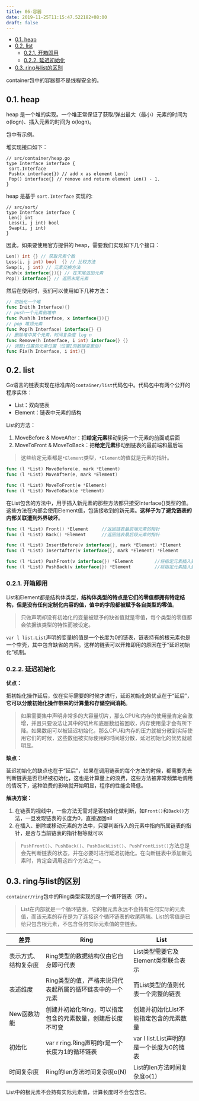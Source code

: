 ```yaml
---
title: 06-容器
date: 2019-11-25T11:15:47.522182+08:00
draft: false
---
```


- [0.1. heap](#01-heap)
- [0.2. list](#02-list)
  - [0.2.1. 开箱即用](#021-开箱即用)
  - [0.2.2. 延迟初始化](#022-延迟初始化)
- [0.3. ring与list的区别](#03-ring与list的区别)

container包中的容器都不是线程安全的。

## 0.1. heap

heap 是一个堆的实现。一个堆正常保证了获取/弹出最大（最小）元素的时间为o(logn)、插入元素的时间为 o(logn)。

包中有示例。

堆实现接口如下：

```golang
// src/container/heap.go
type Interface interface {
 sort.Interface
 Push(x interface{}) // add x as element Len()
 Pop() interface{} // remove and return element Len() - 1.
}
```

heap 是基于 `sort.Interface` 实现的:

```golang
// src/sort/
type Interface interface {
 Len() int
 Less(i, j int) bool
 Swap(i, j int)
}
```

因此，如果要使用官方提供的 heap，需要我们实现如下几个接口：

```go
Len() int {} // 获取元素个数
Less(i, j int) bool  {} // 比较方法
Swap(i, j int) // 元素交换方法
Push(x interface{}){} // 在末尾追加元素
Pop() interface{} // 返回末尾元素
```

然后在使用时，我们可以使用如下几种方法：

```go
// 初始化一个堆
func Init(h Interface){}
// push一个元素倒堆中
func Push(h Interface, x interface{}){}
// pop 堆顶元素
func Pop(h Interface) interface{} {}
// 删除堆中某个元素，时间复杂度 log n
func Remove(h Interface, i int) interface{} {}
// 调整i位置的元素位置（位置I的数据变更后）
func Fix(h Interface, i int){}
```

## 0.2. list

Go语言的链表实现在标准库的`container/list`代码包中。代码包中有两个公开的程序实体：

- List：双向链表
- Element：链表中元素的结构

List的方法：

1. MoveBefore & MoveAfter：把**给定元素**移动到另一个元素的前面或后面
2. MoveToFront & MoveToBack：把**给定元素**移动到链表的最前端和最后端

> 这些给定元素都是`*Element`类型，`*Element`的值就是元素的指针。

```go
func (l *List) MoveBefore(e, mark *Element)
func (l *List) MoveAfter(e, mark *Element)

func (l *List) MoveToFront(e *Element)
func (l *List) MoveToBack(e *Element)
```

在List包含的方法中，用于插入新元素的那些方法都只接受Interface{}类型的值。这些方法在内部会使用Element值，包装接收到的新元素。**这样子为了避免链表的内部关联遭到外界破坏**。

```go
func (l *List) Front() *Element     //返回链表最前端元素的指针
func (l *List) Back() *Element      //返回链表最后段元素的指针

func (l *List) InsertBefore(v interface{}, mark *Element) *Element      //在链表指定元素前插入元素并返回插入元素的指针
func (l *List) InsertAfter(v interface{}, mark *Element) *Element       //在链表指定元素后插入元素并返回插入元素的指针

func (l *List) PushFront(v interface{}) *Element        //将指定元素插入到链表头
func (l *List) PushBack(v interface{}) *Element         //将指定元素插入到链表尾
```

### 0.2.1. 开箱即用

List和Element都是结构体类型，**结构体类型的特点是它们的零值都拥有特定结构，但是没有任何定制化内容的值，值中的字段都被赋予各自类型的零值**。

> 只做声明却没有初始化的变量被赋予的缺省值就是零值，每个类型的零值都会依据该类型的特性而被设定。

`var l list.List`声明的变量l的值是一个长度为0的链表，链表持有的根元素也是一个空壳，其中包含缺省的内容。这样的链表可以开箱即用的原因在于“延迟初始化”机制。

### 0.2.2. 延迟初始化

**优点：**

把初始化操作延后，仅在实际需要的时候才进行，延迟初始化的优点在于“延后”，**它可以分散初始化操作带来的计算量和存储空间消耗**。

> 如果需要集中声明非常多的大容量切片，那么CPU和内存的使用量肯定会激增，并且只要设法让其中的切片和底层数组被回收，内存使用量才会有所下降。如果数组可以被延迟初始化，那么CPU和内存的压力就被分散到实际使用它们的时候，这些数组被实际使用的时间越分散，延迟初始化的优势就越明显。

**缺点：**

延迟初始化的缺点也在于“延后”，如果在调用链表的每个方法的时候，都需要先去判断链表是否已经被初始化，这也是计算量上的浪费，这些方法被非常频繁地调用的情况下，这种浪费的影响就开始明显，程序的性能会降低。

**解决方案：**

1. 在链表的视线中，一些方法无需对是否初始化做判断，如`Front()`和`Back()`方法，一旦发现链表的长度为0，直接返回nil
2. 在插入、删除或移动元素的方法中，只要判断传入的元素中指向所属链表的指针，是否与当前链表的指针相等就可以

> `PushFront()`、`PushBack()`、`PushBackList()`、`PushFrontList()`方法总是会先判断链表的状态，并在必要时进行延迟初始化。在向新链表中添加新元素时，肯定会调用这四个方法之一。

## 0.3. ring与list的区别

`container/ring`包中的Ring类型实现的是一个循环链表（环）。

> List在内部就是一个循环链表，它的根元素永远不会持有任何实际的元素值，而该元素的存在是为了连接这个循环链表的收尾两端。List的零值是已给只包含根元素，不包含任何实际元素值的空链表。

| 差异                 | Ring                                                       | List                                      |
| -------------------- | ---------------------------------------------------------- | ----------------------------------------- |
| 表示方式、结构复杂度 | Ring类型的数据结构仅由它自身即可代表                       | List类型需要它及Element类型联合表示       |
| 表述维度             | Ring类型的值，严格来说只代表起所属的循环链表中的一个元素   | 而List类型的值则代表一个完整的链表        |
| New函数功能          | 创建并初始化Ring，可以指定包含的元素数量，创建后长度不可变 | 创建并初始化List不能指定包含的元素数量    |
| 初始化               | var r ring.Ring声明的r是一个长度为1的循环链表              | var l list.List声明的l是一个长度为0的链表 |
| 时间复杂度           | Ring的len方法时间复杂度o(N)                                | List的len方法时间复杂度o(1)               |

List中的根元素不会持有实际元素值，计算长度时不会包含它。
